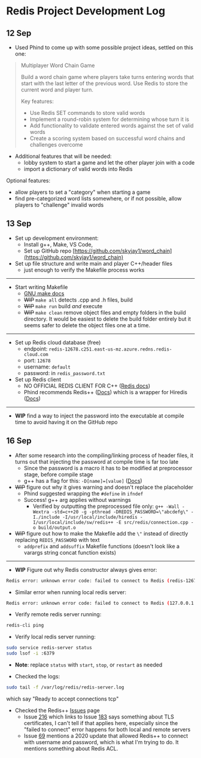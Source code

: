 # Redis Project Development Log

## 12 Sep

- Used Phind to come up with some possible project ideas, settled on this one:

> Multiplayer Word Chain Game
>
> Build a word chain game where players take turns entering words that start with the last letter of the previous word. Use Redis to store the current word and player turn.
>
> Key features:
>
> - Use Redis SET commands to store valid words
> - Implement a round-robin system for determining whose turn it is
> - Add functionality to validate entered words against the set of valid words
> - Create a scoring system based on successful word chains and challenges overcome

- Additional features that will be needed:
  - lobby system to start a game and let the other player join with a code
  - import a dictionary of valid words into Redis

Optional features:
  - allow players to set a "category" when starting a game 
  - find pre-categorized word lists somewhere, or if not possible, allow players to "challenge" invalid words

## 13 Sep

- Set up development environment:
  - Install g++, Make, VS Code, 
  - Set up GitHub repo [https://github.com/skyjay1/word_chain](https://github.com/skyjay1/word_chain)
- Set up file structure and write main and player C++/header files
  - just enough to verify the Makefile process works

---

- Start writing Makefile
  - [GNU make docs](https://www.gnu.org/software/make/manual/make.html)
  - ~~WIP~~ `make all` detects .cpp and .h files, build
  - ~~WIP~~ `make run` build *and* execute
  - ~~WIP~~ `make clean` remove object files and empty folders in the build directory. It would be easiest to delete the build folder entirely but it seems safer to delete the object files one at a time.

---

- Set up Redis cloud database (free)
    - endpoint: `redis-12678.c251.east-us-mz.azure.redns.redis-cloud.com` 
    - port: `12678`
    - username: `default`
    - password: in `redis_password.txt`
- Set up Redis client
  - NO OFFICIAL REDIS CLIENT FOR C++ ([Redis docs](https://redis.io/docs/latest/develop/connect/clients/))
  - Phind recommends Redis++ ([Docs](https://github.com/sewenew/redis-plus-plus/blob/master/README.md)) which is a wrapper for Hiredis ([Docs](https://github.com/redis/hiredis/blob/master/README.md))

---

- **WIP** find a way to inject the password into the executable at compile time to avoid having it on the GitHub repo

## 16 Sep

- After some research into the compiling/linking process of header files, it turns out that injecting the password at compile time is far too late
  - Since the password is a macro it has to be modified at preprocessor stage, before compile stage
  - g++ has a flag for this: `-D[name]=[value]` ([Docs](https://gcc.gnu.org/onlinedocs/gcc/Preprocessor-Options.html))
- ~~WIP~~ figure out why it gives warning and doesn't replace the placeholder
  - Phind suggested wrapping the `#define` in `ifndef`
  - Success! g++ arg applies without warnings
    - Verified by outputting the preprocessed file only: `g++ -Wall -Wextra -std=c++20 -g -pthread -DREDIS_PASSWORD=\"abcdefg\" -I./include -I/usr/local/include/hiredis -I/usr/local/include/sw/redis++ -E src/redis/connection.cpp -o build/output.o`
- ~~WIP~~ figure out how to make the Makefile add the `\"` instead of directly replacing `REDIS_PASSWORD` with text
  - `addprefix` and `addsuffix` Makefile functions (doesn't look like a varargs string concat function exists)

---

- **WIP** Figure out why Redis constructor always gives error:
```sh
Redis error: unknown error code: failed to connect to Redis (redis-12678.c251.east-us-mz.azure.redns.redis-cloud.com:12678): q, err: 950608800, errno: 115
```
- Similar error when running local redis server:
```sh
Redis error: unknown error code: failed to connect to Redis (127.0.0.1:6379): ^, err: -893934688, errno: 115
```
- Verify remote redis server running:
```sh
redis-cli ping
```
- Verify local redis server running:
```sh
sudo service redis-server status
sudo lsof -i :6379
```
- **Note**: replace `status` with `start`, `stop`, or `restart` as needed

- Checked the logs:
```sh
sudo tail -f /var/log/redis/redis-server.log
```
which say "Ready to accept connections tcp"

- Checked the Redis++ [Issues](https://github.com/sewenew/redis-plus-plus/issues) page
  - Issue [216](https://github.com/sewenew/redis-plus-plus/issues/216) which links to Issue [183](https://github.com/sewenew/redis-plus-plus/issues/183) says something about TLS certificates, I can't tell if that applies here, especially since the "failed to connect" error happens for both local and remote servers
  - Issue [69](https://github.com/sewenew/redis-plus-plus/issues/69) mentions a 2020 update that allowed Redis++ to connect with username and password, which is what I'm trying to do. It mentions something about Redis ACL.